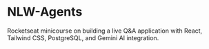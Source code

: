 # NLW-Agents
Rocketseat minicourse on building a live Q&amp;A application with React, Tailwind CSS, PostgreSQL, and Gemini AI integration.
